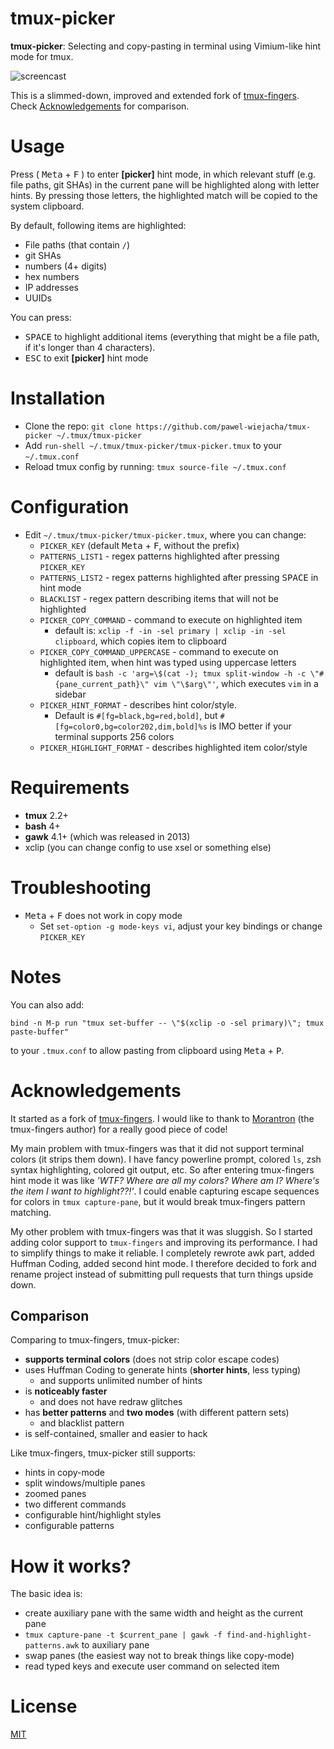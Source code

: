# tmux-picker

**tmux-picker**: Selecting and copy-pasting in terminal using Vimium-like hint mode for tmux.

![screencast](https://i.imgur.com/sz0176k.gif)

This is a slimmed-down, improved and extended fork of [tmux-fingers](https://github.com/Morantron/tmux-fingers). Check [Acknowledgements](#acknowledgements) for comparison.

# Usage

Press ( <kbd>Meta</kbd> + <kbd>F</kbd> ) to enter **[picker]** hint mode, in which relevant stuff (e.g. file paths, git SHAs) in the current
pane will be highlighted along with letter hints. By pressing those letters, the highlighted match will be copied to the system clipboard.

By default, following items are highlighted:

* File paths (that contain `/`)
* git SHAs
* numbers (4+ digits)
* hex numbers
* IP addresses
* UUIDs

You can press:

* <kbd>SPACE</kbd> to highlight additional items (everything that might be a file path, if it's longer than 4 characters).
* <kbd>ESC</kbd> to exit **[picker]** hint mode

# Installation

* Clone the repo: `git clone https://github.com/pawel-wiejacha/tmux-picker ~/.tmux/tmux-picker`
* Add `run-shell ~/.tmux/tmux-picker/tmux-picker.tmux` to your `~/.tmux.conf`
* Reload tmux config by running: `tmux source-file ~/.tmux.conf`

# Configuration

- Edit `~/.tmux/tmux-picker/tmux-picker.tmux`, where you can change:
    - `PICKER_KEY` (default <kbd>Meta</kbd> + <kbd>F</kbd>, without the prefix)
    - `PATTERNS_LIST1` - regex patterns highlighted after pressing `PICKER_KEY`
    - `PATTERNS_LIST2` - regex patterns highlighted after pressing <kbd>SPACE</kbd> in hint mode 
    - `BLACKLIST` - regex pattern describing items that will not be highlighted
    - `PICKER_COPY_COMMAND` - command to execute on highlighted item
        - default is: `xclip -f -in -sel primary | xclip -in -sel clipboard`, which copies item to clipboard
    - `PICKER_COPY_COMMAND_UPPERCASE` - command to execute on highlighted item, when hint was typed using uppercase letters
        - default is `bash -c 'arg=\$(cat -); tmux split-window -h -c \"#{pane_current_path}\" vim \"\$arg\"'`, which executes `vim` in a sidebar
    - `PICKER_HINT_FORMAT` - describes hint color/style.
        - Default is `#[fg=black,bg=red,bold]`, but `#[fg=color0,bg=color202,dim,bold]%s` is IMO better if your terminal supports 256 colors
    - `PICKER_HIGHLIGHT_FORMAT` - describes highlighted item color/style

# Requirements

* **tmux** 2.2+
* **bash** 4+
* **gawk** 4.1+ (which was released in 2013)
* xclip (you can change config to use xsel or something else)

# Troubleshooting

- <kbd>Meta</kbd> + <kbd>F</kbd> does not work in copy mode
    - Set `set-option -g mode-keys vi`, adjust your key bindings or change `PICKER_KEY`

# Notes

You can also add:

```
bind -n M-p run "tmux set-buffer -- \"$(xclip -o -sel primary)\"; tmux paste-buffer"
```

to your `.tmux.conf` to allow pasting from clipboard using <kbd>Meta</kbd> + <kbd>P</kbd>.

# Acknowledgements

It started as a fork of [tmux-fingers](https://github.com/Morantron/tmux-fingers). I would like to thank to [Morantron](https://github.com/Morantron) (the tmux-fingers author) for a really good piece of code!

My main problem with tmux-fingers was that it did not support terminal colors (it strips them down). I have fancy powerline prompt, colored `ls`, zsh syntax highlighting, colored git output, etc. So after entering tmux-fingers hint mode it was like *'WTF? Where are all my colors? Where am I? Where's the item I want to highlight??!'*. I could enable capturing escape sequences for colors in `tmux capture-pane`, but it would break tmux-fingers pattern matching. 

My other problem with tmux-fingers was that it was sluggish. So I started adding color support to `tmux-fingers` and improving its performance. I had to simplify things to make it reliable. I completely rewrote awk part, added Huffman Coding, added second hint mode. I therefore decided to fork and rename project instead of submitting pull requests that turn things upside down.

## Comparison

Comparing to tmux-fingers, tmux-picker:

- **supports terminal colors** (does not strip color escape codes)
- uses Huffman Coding to generate hints (**shorter hints**, less typing)
    - and supports unlimited number of hints
- is **noticeably faster** 
    - and does not have redraw glitches
- has **better patterns** and **two modes** (with different pattern sets)
    - and blacklist pattern
- is self-contained, smaller and easier to hack

Like tmux-fingers, tmux-picker still supports: 

- hints in copy-mode
- split windows/multiple panes
- zoomed panes
- two different commands
- configurable hint/highlight styles
- configurable patterns

# How it works?

The basic idea is:

- create auxiliary pane with the same width and height as the current pane
- `tmux capture-pane -t $current_pane | gawk -f find-and-highlight-patterns.awk` to auxiliary pane
- swap panes (the easiest way not to break things like copy-mode) 
- read typed keys and execute user command on selected item

# License

[MIT](https://github.com/pawel-wiejacha/tmux-picker/blob/master/LICENSE)
